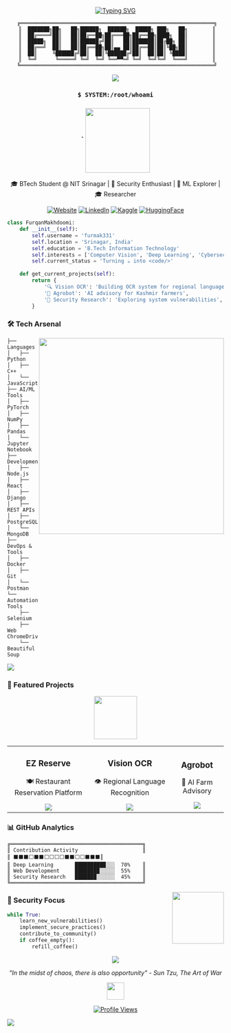 <div align="center">

<!-- Animated Tech Banner -->
[![Typing SVG](https://readme-typing-svg.herokuapp.com?font=Share+Tech+Mono&size=30&pause=1000&color=00FF00&center=true&vCenter=true&width=435&lines=Hello%2C+World!;I'm+Furqan+Makhdoomi)](https://git.io/typing-svg)

```ascii
 ╔═══════════════════════════════════════════════════════════════╗
 ║  ███████╗██╗   ██╗██████╗  ██████╗  █████╗ ███╗   ██╗        ║
 ║  ██╔════╝██║   ██║██╔══██╗██╔═══██╗██╔══██╗████╗  ██║        ║
 ║  █████╗  ██║   ██║██████╔╝██║   ██║███████║██╔██╗ ██║        ║
 ║  ██╔══╝  ██║   ██║██╔══██╗██║▄▄ ██║██╔══██║██║╚██╗██║        ║
 ║  ██║     ╚██████╔╝██║  ██║╚██████╔╝██║  ██║██║ ╚████║        ║
 ║  ╚═╝      ╚═════╝ ╚═╝  ╚═╝ ╚══▀▀═╝ ╚═╝  ╚═╝╚═╝  ╚═══╝        ║
 ╚═══════════════════════════════════════════════════════════════╝
```

<!-- Cyberpunk Divider -->
<img src="https://user-images.githubusercontent.com/73097560/115834477-dbab4500-a447-11eb-908a-139a6edaec5c.gif">

### `$ SYSTEM:/root/whoami`
### ` <img src="https://media.giphy.com/media/heIX5HfWgEYlW/giphy.gif" width="150" align="center">

🎓 BTech Student @ NIT Srinagar | 🔐 Security Enthusiast | 🤖 ML Explorer | 🎓 Researcher

[![Website](https://img.shields.io/badge/Portfolio-furqanmakhdoomi.netlify.app-blue?style=flat-square&logo=google-chrome)](https://furqanmakhdoomi.netlify.app)
[![LinkedIn](https://img.shields.io/badge/LinkedIn-Connect-blue?style=flat-square&logo=linkedin)](https://www.linkedin.com/in/furqan-makhdoomi-b69651284/)
[![Kaggle](https://img.shields.io/badge/Kaggle-Profile-20BEFF?style=flat-square&logo=kaggle)](https://www.kaggle.com/furmak)
[![HuggingFace](https://img.shields.io/badge/🤗%20HuggingFace-Profile-yellow?style=flat-square)](https://huggingface.co/Furmak331)

</div>

<!-- Matrix-style Code Animation -->
<div>


```python
class FurqanMakhdoomi:
    def __init__(self):
        self.username = 'furmak331'
        self.location = 'Srinagar, India'
        self.education = 'B.Tech Information Technology'
        self.interests = ['Computer Vision', 'Deep Learning', 'Cybersecurity']
        self.current_status = 'Turning ☕ into <code/>'
        
    def get_current_projects(self):
        return {
            '🔍 Vision OCR': 'Building OCR system for regional languages',
            '🤖 Agrobot': 'AI advisory for Kashmir farmers',
            '🔐 Security Research': 'Exploring system vulnerabilities',
        }
```



### 🛠️ Tech Arsenal
<!-- Cyber Security GIF -->
<img align="right" height="455" width="430" src="https://media.giphy.com/media/NNVWeKWyh2p026Or91/giphy.gif"/>
 
```terminal
├── Languages
│   ├── Python
│   ├── C++
│   └── JavaScript
├── AI/ML Tools
│   ├── PyTorch
│   ├── NumPy
│   ├── Pandas
│   └── Jupyter Notebook
├── Development
│   ├── Node.js
│   ├── React
│   ├── Django
│   ├── REST APIs
│   ├── PostgreSQL
│   └── MongoDB
├── DevOps & Tools
│   ├── Docker
│   ├── Git
│   └── Postman
└── Automation Tools
    ├── Selenium
    ├── Web ChromeDrivers
    └── Beautiful Soup
```

<!-- Tech Wave Divider -->
<img src="https://user-images.githubusercontent.com/73097560/115834477-dbab4500-a447-11eb-908a-139a6edaec5c.gif">

### 🚀 Featured Projects

<div align="center">
<img src="https://media.giphy.com/media/v1.Y2lkPTc5MGI3NjExcHhkY3RyZDdqcHNzcnhucDVqb3pqYnBhYmhjdnU3Nnl5c3VwN3VmeSZlcD12MV9pbnRlcm5hbF9naWZzX2dpZklkJmN0PWc/l46Cy1rHbQ92uuLXa/giphy.gif" height="100">
</div>

<table>
  <tr>
    <td align="center">
      <h3>EZ Reserve</h3>
      <p>🍽️ Restaurant Reservation Platform</p>
      <img src="https://img.shields.io/badge/React-61DAFB?style=flat-square&logo=react&logoColor=black"/>
    </td>
    <td align="center">
      <h3>Vision OCR</h3>
      <p>👁️ Regional Language Recognition</p>
      <img src="https://img.shields.io/badge/PyTorch-EE4C2C?style=flat-square&logo=pytorch&logoColor=white"/>
    </td>
    <td align="center">
      <h3>Agrobot</h3>
      <p>🌾 AI Farm Advisory</p>
      <img src="https://img.shields.io/badge/Python-3776AB?style=flat-square&logo=python&logoColor=white"/>
    </td>
  </tr>
</table>

<!-- Neural Network Animation -->
<div align="center">


</div>
</div>

### 📊 GitHub Analytics

```ascii
╔═══════════════════════════════════════════╗
║ Contribution Activity                     ║
║ ⬛⬛⬛⬜⬛⬛⬜⬜⬜⬜⬛⬛⬜⬜⬛⬛⬛║
║ Deep Learning       ██████████░░░  70%    ║
║ Web Development     ████████░░░░░  55%    ║
║ Security Research   ███████░░░░░░  45%    ║
╚═══════════════════════════════════════════╝
```

<!-- Hacker Animation -->
<img align="right" height="120" width="120" src="https://media.giphy.com/media/v1.Y2lkPTc5MGI3NjExZmpkajQ2cGk0ZGZ0NjdmYnN1dDlrZm5vemZqcnJnbDQ5OHY0MWx1ZiZlcD12MV9pbnRlcm5hbF9naWZzX2dpZklkJmN0PWc/YQitE4YNQNahy/giphy.gif"/>

### 🔐 Security Focus
```python
while True:
    learn_new_vulnerabilities()
    implement_secure_practices()
    contribute_to_community()
    if coffee_empty():
        refill_coffee()
```

<div align="center">

<!-- Cyberpunk Quote Box -->
<img src="https://user-images.githubusercontent.com/73097560/115834477-dbab4500-a447-11eb-908a-139a6edaec5c.gif">

*"In the midst of chaos, there is also opportunity" - Sun Tzu, The Art of War*

<!-- Visitor Badge with CPU Animation -->
<img src="https://media.giphy.com/media/v1.Y2lkPTc5MGI3NjExcWJ5Y2h6ZjhyY3RyMWF2M3dwdWkzczlwYWF2ZnJ4NjRjbDhya2l4ZiZlcD12MV9pbnRlcm5hbF9naWZzX2dpZklkJmN0PWc/WFZvB7VIXBgiz3oDXE/giphy.gif" width="40">

[![Profile Views](https://komarev.com/ghpvc/?username=furmak331&color=blue&style=flat-square)](https://github.com/furmak331)

</div>

<!-- Final Matrix Rain -->
<img src="https://capsule-render.vercel.app/api?type=waving&color=gradient&height=100&section=footer"/>
